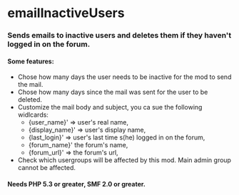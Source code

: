 emailInactiveUsers
===================

### Sends emails to inactive users and deletes them if they haven't logged in on the forum.

#### Some features:

- Chose how many days the user needs to be inactive for the mod to send the mail.
- Chose how many days since the mail was sent for the user to be deleted.
- Customize the mail body and subject, you ca sue the following widlcards:
	- {user_name}' => user's real name,
	- {display_name}' => user's display name,
	- {last_login}' => user's last time s(he) logged in on the forum,
	- {forum_name}' the forum's name,
	- {forum_url}' => the forum's url,
- Check which usergroups will be affected by this mod. Main admin group cannot be affected.

#### Needs PHP 5.3 or greater, SMF 2.0 or greater.
